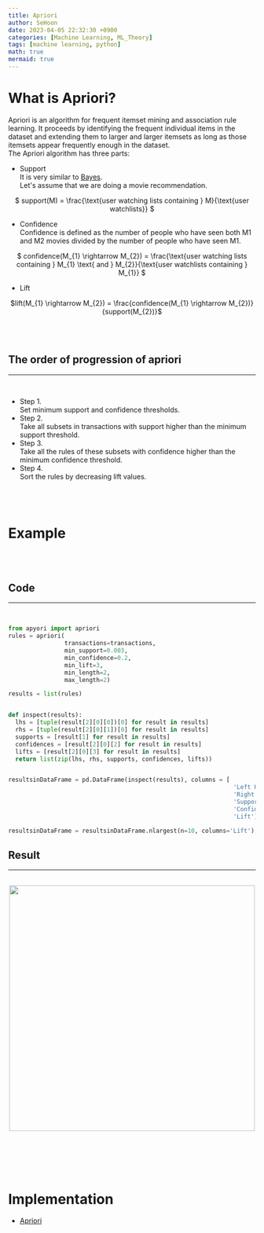 ```yaml
---
title: Apriori
author: SeHoon
date: 2023-04-05 22:32:30 +0900
categories: [Machine Learning, ML_Theory]
tags: [machine learning, python]
math: true
mermaid: true
---
```


# What is Apriori?
Apriori is an algorithm for frequent itemset mining and association rule learning. It proceeds by identifying the frequent individual items in the dataset and extending them to larger and larger itemsets as long as those itemsets appear frequently enough in the dataset.<br>
The Apriori algorithm has three parts:<br>

+ Support<br>
It is very similar to [Bayes](https://csh970605.github.io/posts/Naive_Bayes/).<br>
Let's assume that we are doing a movie recommendation.<br>

<center>

$ support(M) = \frac{\text{user watching lists containing } M}{\text{user watchlists}} $
</center>

+ Confidence<br>
Confidence is defined as the number of people who have seen both M1 and M2 movies divided by the number of people who have seen M1.<br>
<center>

$ confidence(M_{1} \rightarrow M_{2}) = \frac{\text{user watching lists containing } M_{1} \text{ and } M_{2}}{\text{user watchlists containing } M_{1}} $
</center>


+ Lift<br>
<center>

$lift(M_{1} \rightarrow M_{2}) = \frac{confidence(M_{1} \rightarrow M_{2})}{support(M_{2})}$
</center>
<br><br>

## The order of progression of apriori
---
<br>

+ Step 1.<br>
Set minimum support and confidence thresholds.<br>
+ Step 2.<br>
Take all subsets in transactions with support higher than the minimum support threshold.<br>
+ Step 3.<br>
Take all the rules of these subsets with confidence higher than the minimum confidence threshold.<br>
+ Step 4.<br>
Sort the rules by decreasing lift values.<br>
<br><br><br>

# Example
<br><br>

## Code
---
<br>

```py
from apyori import apriori
rules = apriori(
                transactions=transactions, 
                min_support=0.003, 
                min_confidence=0.2, 
                min_lift=3, 
                min_length=2, 
                max_length=2)

results = list(rules)


def inspect(results):
  lhs = [tuple(result[2][0][0])[0] for result in results]
  rhs = [tuple(result[2][0][1])[0] for result in results]
  supports = [result[1] for result in results]
  confidences = [result[2][0][2] for result in results]
  lifts = [result[2][0][3] for result in results]
  return list(zip(lhs, rhs, supports, confidences, lifts))


resultsinDataFrame = pd.DataFrame(inspect(results), columns = [
                                                                'Left Hand Side', 
                                                                'Right Hand Side', 
                                                                'Support', 
                                                                'Confidence', 
                                                                'Lift'])

resultsinDataFrame = resultsinDataFrame.nlargest(n=10, columns='Lift')                                                                
```

## Result
---
<br>

<center>
<img src="https://user-images.githubusercontent.com/28240052/230103651-2e0fcac7-12b4-46c8-9073-c6300ff92512.png" width=500>
</center>

<br><br><br><br>

# Implementation

+ [Apriori](https://github.com/csh970605/Machine-LearningA-Z/tree/main/Part%205%20-%20Association%20Rule%20Learning/Section%2028%20-%20Apriori/Python)